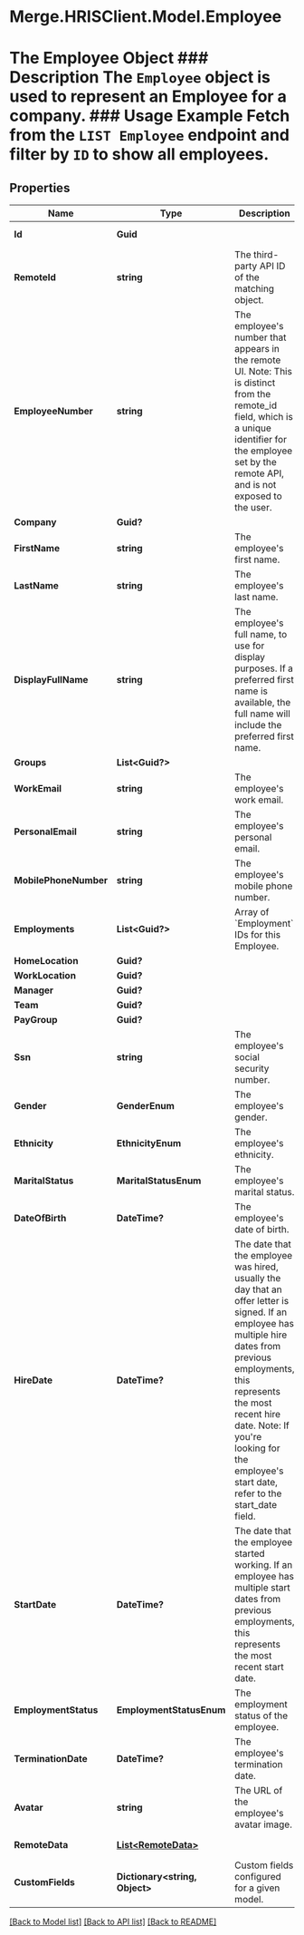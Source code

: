 # Merge.HRISClient.Model.Employee
# The Employee Object ### Description The `Employee` object is used to represent an Employee for a company.  ### Usage Example Fetch from the `LIST Employee` endpoint and filter by `ID` to show all employees.

## Properties

Name | Type | Description | Notes
------------ | ------------- | ------------- | -------------
**Id** | **Guid** |  | [optional] [readonly] 
**RemoteId** | **string** | The third-party API ID of the matching object. | [optional] 
**EmployeeNumber** | **string** | The employee&#39;s number that appears in the remote UI. Note: This is distinct from the remote_id field, which is a unique identifier for the employee set by the remote API, and is not exposed to the user. | [optional] 
**Company** | **Guid?** |  | [optional] 
**FirstName** | **string** | The employee&#39;s first name. | [optional] 
**LastName** | **string** | The employee&#39;s last name. | [optional] 
**DisplayFullName** | **string** | The employee&#39;s full name, to use for display purposes. If a preferred first name is available, the full name will include the preferred first name. | [optional] 
**Groups** | **List&lt;Guid?&gt;** |  | [optional] 
**WorkEmail** | **string** | The employee&#39;s work email. | [optional] 
**PersonalEmail** | **string** | The employee&#39;s personal email. | [optional] 
**MobilePhoneNumber** | **string** | The employee&#39;s mobile phone number. | [optional] 
**Employments** | **List&lt;Guid?&gt;** | Array of &#x60;Employment&#x60; IDs for this Employee. | [optional] 
**HomeLocation** | **Guid?** |  | [optional] 
**WorkLocation** | **Guid?** |  | [optional] 
**Manager** | **Guid?** |  | [optional] 
**Team** | **Guid?** |  | [optional] 
**PayGroup** | **Guid?** |  | [optional] 
**Ssn** | **string** | The employee&#39;s social security number. | [optional] 
**Gender** | **GenderEnum** | The employee&#39;s gender. | [optional] 
**Ethnicity** | **EthnicityEnum** | The employee&#39;s ethnicity. | [optional] 
**MaritalStatus** | **MaritalStatusEnum** | The employee&#39;s marital status. | [optional] 
**DateOfBirth** | **DateTime?** | The employee&#39;s date of birth. | [optional] 
**HireDate** | **DateTime?** | The date that the employee was hired, usually the day that an offer letter is signed. If an employee has multiple hire dates from previous employments, this represents the most recent hire date. Note: If you&#39;re looking for the employee&#39;s start date, refer to the start_date field. | [optional] 
**StartDate** | **DateTime?** | The date that the employee started working. If an employee has multiple start dates from previous employments, this represents the most recent start date. | [optional] 
**EmploymentStatus** | **EmploymentStatusEnum** | The employment status of the employee. | [optional] 
**TerminationDate** | **DateTime?** | The employee&#39;s termination date. | [optional] 
**Avatar** | **string** | The URL of the employee&#39;s avatar image. | [optional] 
**RemoteData** | [**List&lt;RemoteData&gt;**](RemoteData.md) |  | [optional] [readonly] 
**CustomFields** | **Dictionary&lt;string, Object&gt;** | Custom fields configured for a given model. | [optional] 

[[Back to Model list]](../README.md#documentation-for-models) [[Back to API list]](../README.md#documentation-for-api-endpoints) [[Back to README]](../README.md)

